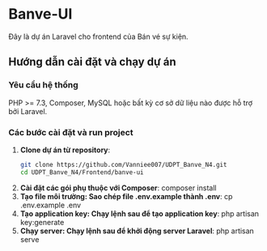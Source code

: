 
# Banve-UI

Đây là dự án Laravel cho frontend của Bán vé sự kiện.

## Hướng dẫn cài đặt và chạy dự án

### Yêu cầu hệ thống
PHP >= 7.3, Composer, MySQL hoặc bất kỳ cơ sở dữ liệu nào được hỗ trợ bởi Laravel.

### Các bước cài đặt và run project

1. **Clone dự án từ repository**:
   ```sh
   git clone https://github.com/Vanniee007/UDPT_Banve_N4.git
   cd UDPT_Banve_N4/Frontend/banve-ui
2. **Cài đặt các gói phụ thuộc với Composer**:
   composer install
3. **Tạo file môi trường: Sao chép file .env.example thành .env**:
   cp .env.example .env
4. **Tạo application key: Chạy lệnh sau để tạo application key**:
   php artisan key:generate
5. **Chạy server: Chạy lệnh sau để khởi động server Laravel**:
   php artisan serve

